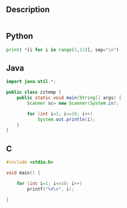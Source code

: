 ## Description
```
```
## Python
```python
print( *[i for i in range(1,11)], sep="\n")
```
## Java
```java
import java.util.*;

public class zztemp {
	public static void main(String[] args) {		
		Scanner sc= new Scanner(System.in);

		for (int i=1; i<=10; i++)
			System.out.println(i);
	}
}
```
## C
```c
#include <stdio.h>

void main() {

	for (int i=1; i<=10; i++)
		printf("%d\n", i);

}

```